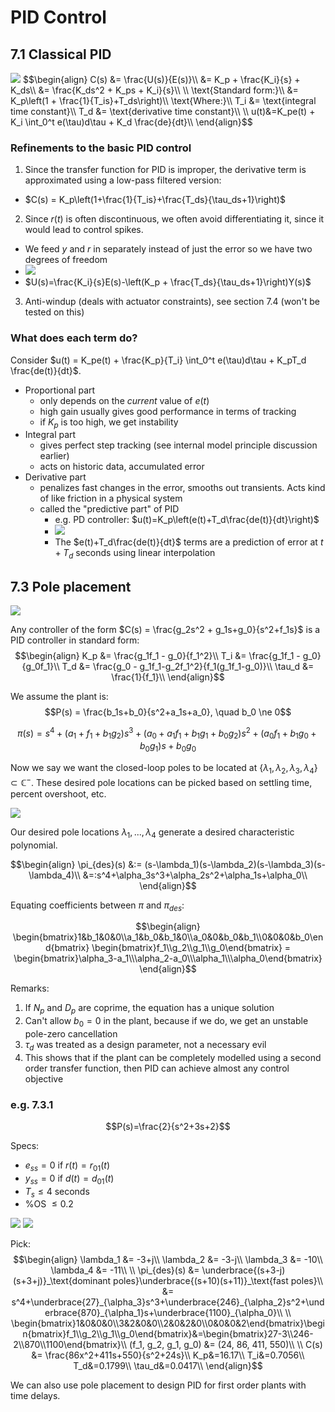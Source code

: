 # PID Control

## 7.1 Classical PID

<img src="img/pidcontroller.png" />
$$\begin{align}
C(s) &= \frac{U(s)}{E(s)}\\
&= K_p + \frac{K_i}{s} + K_ds\\
&= \frac{K_ds^2 + K_ps + K_i}{s}\\
\\
\text{Standard form:}\\
&= K_p\left(1 + \frac{1}{T_is}+T_ds\right)\\
\text{Where:}\\
T_i &= \text{integral time constant}\\
T_d &= \text{derivative time constant}\\
\\
u(t)&=K_pe(t) + K_i \int_0^t e(\tau)d\tau + K_d \frac{de}{dt}\\
\end{align}$$

### Refinements to the basic PID control
1. Since the transfer function for PID is improper, the derivative term is approximated using a low-pass filtered version:
  - $C(s) = K_p\left(1+\frac{1}{T_is}+\frac{T_ds}{\tau_ds+1}\right)$
2. Since $r(t)$ is often discontinuous, we often avoid differentiating it, since it would lead to control spikes.
  - We feed $y$ and $r$ in separately instead of just the error so we have two degrees of freedom
  - <img src="img/twodegreesoffreedom.png" />
  - $U(s)=\frac{K_i}{s}E(s)-\left(K_p + \frac{T_ds}{\tau_ds+1}\right)Y(s)$
3. Anti-windup (deals with actuator constraints), see section 7.4 (won't be tested on this)

### What does each term do?
Consider $u(t) = K_pe(t) + \frac{K_p}{T_i} \int_0^t e(\tau)d\tau + K_pT_d \frac{de(t)}{dt}$.

- Proportional part
  - only depends on the *current* value of $e(t)$
  - high gain usually gives good performance in terms of tracking
  - if $K_p$ is too high, we get instability
- Integral part
  - gives perfect step tracking (see internal model principle discussion earlier)
  - acts on historic data, accumulated error
- Derivative part
  - penalizes fast changes in the error, smooths out transients. Acts kind of like friction in a physical system
  - called the "predictive part" of PID
    - e.g. PD controller: $u(t)=K_p\left(e(t)+T_d\frac{de(t)}{dt}\right)$
    - <img src="img/predictivepid.png" />
    - The $e(t)+T_d\frac{de(t)}{dt}$ terms are a prediction of error at $t+T_d$ seconds using linear interpolation

## 7.3 Pole placement

<img src="img/standardpid.png" />

Any controller of the form $C(s) = \frac{g_2s^2 + g_1s+g_0}{s^2+f_1s}$ is a PID controller in standard form:
$$\begin{align}
K_p &= \frac{g_1f_1 - g_0}{f_1^2}\\
T_i &= \frac{g_1f_1 - g_0}{g_0f_1}\\
T_d &= \frac{g_0 - g_1f_1-g_2f_1^2}{f_1(g_1f_1-g_0)}\\
\tau_d &= \frac{1}{f_1}\\
\end{align}$$

We assume the plant is:
$$P(s) = \frac{b_1s+b_0}{s^2+a_1s+a_0}, \quad b_0 \ne 0$$

$$\pi(s) = s^4 + (a_1+f_1+b_1g_2)s^3 + (a_0+a_1f_1+b_1g_1+b_0g_2)s^2 + (a_0f_1+b_1g_0+b_0g_1)s+b_0g_0$$

Now we say we want the closed-loop poles to be located at $\{\lambda_1, \lambda_2, \lambda_3, \lambda_4\} \subset \mathbb{C}^-$. These desired pole locations can be picked based on settling time, percent overshoot, etc.

<img src="img/poleplacement.png" />

Our desired pole locations $\lambda_1, ..., \lambda_4$ generate a desired characteristic polynomial.

$$\begin{align}
\pi_{des}(s) &:= (s-\lambda_1)(s-\lambda_2)(s-\lambda_3)(s-\lambda_4)\\
&=:s^4+\alpha_3s^3+\alpha_2s^2+\alpha_1s+\alpha_0\\
\end{align}$$

Equating coefficients between $\pi$ and $\pi_{des}$:

$$\begin{align}
\begin{bmatrix}1&b_1&0&0\\a_1&b_0&b_1&0\\a_0&0&b_0&b_1\\0&0&0&b_0\end{bmatrix}
\begin{bmatrix}f_1\\g_2\\g_1\\g_0\end{bmatrix} =
\begin{bmatrix}\alpha_3-a_1\\\alpha_2-a_0\\\alpha_1\\\alpha_0\end{bmatrix}
\end{align}$$

Remarks:
1. If $N_p$ and $D_p$ are coprime, the equation has a unique solution
2. Can't allow $b_0=0$ in the plant, because if we do, we get an unstable pole-zero cancellation
3. $\tau_d$ was treated as a design parameter, not a necessary evil
4. This shows that if the plant can be completely modelled using a second order transfer function, then PID can achieve almost any control objective

### e.g. 7.3.1
$$P(s)=\frac{2}{s^2+3s+2}$$

Specs:
- $e_{ss}=0$ if $r(t)=r_01(t)$
- $y_{ss}=0$ if $d(t)=d_01(t)$
- $T_s \le 4$ seconds
- %OS $\le 0.2$

<img src="img/piddisturbance.png" />

<img src="img/poleplacementexample.png" />

Pick:
$$\begin{align}
\lambda_1 &= -3+j\\
\lambda_2 &= -3-j\\
\lambda_3 &= -10\\
\lambda_4 &= -11\\
\\
\pi_{des}(s) &= \underbrace{(s+3-j)(s+3+j)}_\text{dominant poles}\underbrace{(s+10)(s+11)}_\text{fast poles}\\
&= s^4+\underbrace{27}_{\alpha_3}s^3+\underbrace{246}_{\alpha_2}s^2+\underbrace{870}_{\alpha_1}s+\underbrace{1100}_{\alpha_0}\\
\\
\begin{bmatrix}1&0&0&0\\3&2&0&0\\2&0&2&0\\0&0&0&2\end{bmatrix}\begin{bmatrix}f_1\\g_2\\g_1\\g_0\end{bmatrix}&=\begin{bmatrix}27-3\\246-2\\870\\1100\end{bmatrix}\\
(f_1, g_2, g_1, g_0) &= (24, 86, 411, 550)\\
\\
C(s) &= \frac{86x^2+411s+550}{s^2+24s}\\
K_p&=16.17\\
T_i&=0.7056\\
T_d&=0.1799\\
\tau_d&=0.0417\\
\end{align}$$

We can also use pole placement to design PID for first order plants with time delays.

